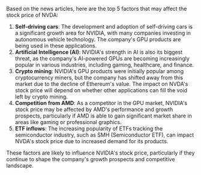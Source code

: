Based on the news articles, here are the top 5 factors that may affect the stock price of NVDA:

1. **Self-driving cars**: The development and adoption of self-driving cars is a significant growth area for NVIDIA, with many companies investing in autonomous vehicle technology. The company's GPU products are being used in these applications.
2. **Artificial Intelligence (AI)**: NVIDIA's strength in AI is also its biggest threat, as the company's AI-powered GPUs are becoming increasingly popular in various industries, including gaming, healthcare, and finance.
3. **Crypto mining**: NVIDIA's GPU products were initially popular among cryptocurrency miners, but the company has shifted away from this market due to the decline of Ethereum's value. The impact on NVDA's stock price will depend on whether other applications can fill the void left by crypto mining.
4. **Competition from AMD**: As a competitor in the GPU market, NVIDIA's stock price may be affected by AMD's performance and growth prospects, particularly if AMD is able to gain significant market share in areas like gaming or professional graphics.
5. **ETF inflows**: The increasing popularity of ETFs tracking the semiconductor industry, such as SMH (Semiconductor ETF), can impact NVDA's stock price due to increased demand for its products.

These factors are likely to influence NVIDIA's stock price, particularly if they continue to shape the company's growth prospects and competitive landscape.
